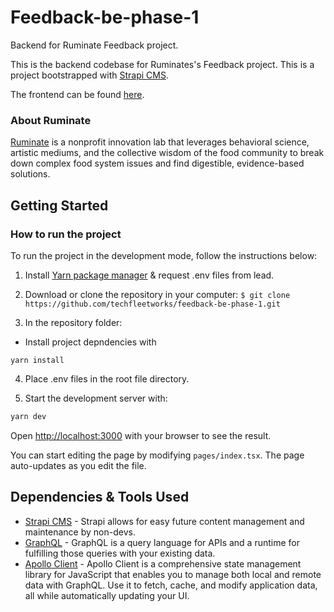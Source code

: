 # Feedback-be-phase-1

Backend for Ruminate Feedback project.

This is the backend codebase for Ruminates's Feedback project. This is a project bootstrapped with [Strapi CMS](https://strapi.io/).

The frontend can be found [here](https://github.com/techfleetworks/feedback-phase-1). 

### About Ruminate
[Ruminate](https://www.letsruminate.org/) is a nonprofit innovation lab that leverages behavioral science, artistic mediums, and the collective wisdom of the food community to break down complex food system issues and find digestible, evidence-based solutions.

## Getting Started

### How to run the project

To run the project in the development mode, follow the instructions below:

1. Install [Yarn package manager](https://yarnpkg.com/) & request .env files from lead.

2. Download or clone the repository in your computer:
`$ git clone https://github.com/techfleetworks/feedback-be-phase-1.git`

3. In the repository folder: 
- Install project depndencies with
```
yarn install
```

4. Place .env files in the root file directory.

5. Start the development server with:

```bash
yarn dev
```

Open [http://localhost:3000](http://localhost:3000) with your browser to see the result.

You can start editing the page by modifying `pages/index.tsx`. The page auto-updates as you edit the file.

## Dependencies & Tools Used 
- [Strapi CMS](https://strapi.io/) - Strapi allows for easy future content management and maintenance by non-devs.
- [GraphQL](https://graphql.org/) - GraphQL is a query language for APIs and a runtime for fulfilling those queries with your existing data.
- [Apollo Client](https://www.apollographql.com/) - Apollo Client is a comprehensive state management library for JavaScript that enables you to manage both local and remote data with GraphQL. Use it to fetch, cache, and modify application data, all while automatically updating your UI.
